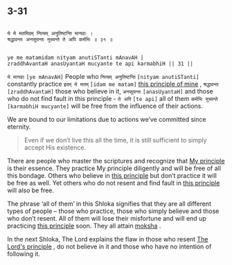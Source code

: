 ## 3-31


```shloka-sa

ये मे मतमिदम् नित्यम् अनुतिष्टन्ति मानवाः ।
श्रद्धावन्तः अनसूयन्तः मुच्यन्ते ते अपि कर्मभिः ॥ ३१ ॥

```
```shloka-sa-hk

ye me matamidam nityam anutiSTanti mAnavAH |
zraddhAvantaH anasUyantaH mucyante te api karmabhiH || 31 ||

```
`ये मानवाः` `[ye mAnavAH]` People who `नित्यम् अनुतिष्टन्ति` `[nityam anutiSTanti]` constantly practice `इदम् मे मतम्` `[idam me matam]` [this principle of mine](principle_of_the_lord)
, `श्रद्धावन्तः` `[zraddhAvantaH]` those who believe in it, `अनसूयन्तः` `[anasUyantaH]` and those who do not find fault in this principle - `ते अपि` `[te api]` all of them `कर्मभिः मुच्यन्ते` `[karmabhiH mucyante]` will be free from the influence of their actions.

We are bound to our limitations due to actions we’ve committed since eternity. 



<a name='applnote_65'></a>
> Even if we don’t live this all the time, it is still sufficient to simply accept His existence.



There are people who master the scriptures and recognize that 
[My principle](principle_of_the_lord)
 is their essence. They practice My principle diligently and will be free of all this bondage. Others who believe in 
[this principle](principle_of_the_lord)
 but don’t practice it will be free as well. Yet others who do not resent and find fault in 
[this principle](principle_of_the_lord)
 will also be free.

The phrase ‘all of them’ in this Shloka signifies that they are all different types of people – those who practice, those who simply believe and those who don’t resent. All of them will lose their misfortune and will end up practicing 
[this principle](principle_of_the_lord)
 soon. They all attain 
[moksha](Moksha)
.

In the next Shloka, The Lord explains the flaw in those who resent 
[The Lord's principle](principle_of_the_lord)
, do not believe in it and those who have no intention of following it.


